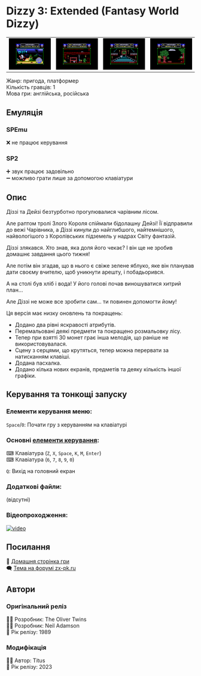 # Dizzy 3: Extended (Fantasy World Dizzy)

| | | | |
| --- | --- | --- | --- |
|![screen1](screenshots/scrn_dizzy3-ext_01.png)|![screen2](screenshots/scrn_dizzy3-ext_02.png)|![screen3](screenshots/scrn_dizzy3-ext_03.png)|![screen4](screenshots/scrn_dizzy3-ext_04.png)|

Жанр: пригода, платформер  
Кількість гравців: 1  
Мова гри: англійська, російська  

## Емуляція
### SPEmu
❌ не працює керування  

### SP2
➕ звук працює задовільно  
➖ можливо грати лише за допомогою клавіатури  

## Опис
Діззі та Дейзі безтурботно прогулювалися чарівним лісом.

Але раптом тролі Злого Короля спіймали бідолашну Дейзі!
Її відправили до вежі Чарівника, а Діззі кинули до найглибшого, найтемнішого, найвологішого з Королівських підземель у надрах Світу фантазій.

Діззі злякався.
Хто знав, яка доля його чекає?
І він ще не зробив домашнє завдання цього тижня!

Але потім він згадав, що в нього є свіже зелене яблуко, яке він планував дати своєму вчителю, щоб уникнути арешту, і побадьорився.

А на столі був хліб і вода!
У його голові почав виношуватися хитрий план…

Але Діззі не може все зробити сам… ти повинен допомогти йому!

Ця версія має низку оновлень та покращень:

* Додано два рівні яскравості атрибутів.
* Перемальовані деякі предмети та покращено розмальовку лісу.
* Тепер при взятті 30 монет грає інша мелодія, що раніше не використовувалася.
* Сцену з серцями, що крутяться, тепер можна перервати за натисканням клавіші.
* Додана пасхалка.
* Додано кілька нових екранів, предметів та деяку кількість іншої графіки.

## Керування та тонкощі запуску
### Елементи керування меню:

`Space`/`0`: Почати гру з керуванням на клавіатурі  

### Основні [елементи керування](../controllers.md):
⌨ Клавіатура (`Z`, `X`, `Space`, `K`, `M`, `Enter`)  
⌨ Клавіатура (`6`, `7`, `8`, `9`, `0`)  

`Q`: Вихід на головний екран  

### Додаткові файли:
(відсутні)

### Відеопроходження:
[![video](https://img.youtube.com/vi/7vbbIH1T8R0/0.jpg)](https://www.youtube.com/watch?v=7vbbIH1T8R0)

## Посилання

🏡 [Домашня сторінка гри](https://yolkfolk.com/games/fantasy-world-dizzy-2023-extended-edition/)  
🗨 [Тема на форумі zx-pk.ru](https://zx-pk.ru/threads/35362-dizzy-3-48-128k-extended-edition-2023.html)  

## Автори
### Оригінальний реліз
👨‍💻 Розробник: The Oliver Twins  
👨‍💻 Розробник: Neil Adamson  
📅 Рік релізу: 1989  

### Модифікація
👨‍💻 Автор: Titus  
📅 Рік релізу: 2023  
